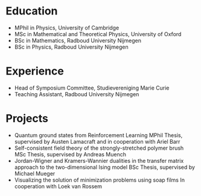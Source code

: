 # Education
* MPhil in Physics, University of Cambridge
* MSc in Mathematical and Theoretical Physics, University of Oxford
* BSc in Mathematics, Radboud University Nijmegen
* BSc in Physics, Radboud University Nijmegen

# Experience
* Head of Symposium Committee, Studievereniging Marie Curie
* Teaching Assistant, Radboud University Nijmegen

# Projects
* Quantum ground states from Reinforcement Learning
  MPhil Thesis, supervised by Austen Lamacraft and in cooperation with Ariel Barr
* Self-consistent field theory of the strongly-stretched polymer brush
  MSc Thesis, supervised by Andreas Muench
* Jordan-Wigner and Kramers-Wannier dualities in the transfer matrix approach to the two-dimensional Ising model
  BSc Thesis, supervised by Michael Mueger
* Visualizing the solution of minimization problems using soap films
  In cooperation with Loek van Rossem
